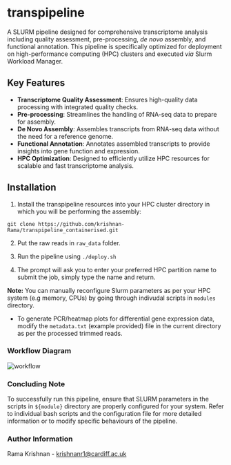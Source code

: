 # transpipeline
A SLURM pipeline designed for comprehensive transcriptome analysis including quality assessment, pre-processing, _de novo_ assembly, and functional annotation. This pipeline is specifically optimized for deployment on high-performance computing (HPC) clusters and executed _via_ Slurm Workload Manager.

## Key Features

- **Transcriptome Quality Assessment**: Ensures high-quality data processing with integrated quality checks.
- **Pre-processing**: Streamlines the handling of RNA-seq data to prepare for assembly.
- **De Novo Assembly**: Assembles transcripts from RNA-seq data without the need for a reference genome.
- **Functional Annotation**: Annotates assembled transcripts to provide insights into gene function and expression.
- **HPC Optimization**: Designed to efficiently utilize HPC resources for scalable and fast transcriptome analysis.


## Installation

1. Install the transpipeline resources into your HPC cluster directory in which you will be performing the assembly:  

```
git clone https://github.com/krishnan-Rama/transpipeline_containerised.git
```

2. Put the raw reads in `raw_data` folder.  

3. Run the pipeline using `./deploy.sh`  

4. The prompt will ask you to enter your preferred HPC partition name to submit the job, simply type the name and return.

 **Note:** You can manually reconfigure Slurm parameters as per your HPC system (e.g memory, CPUs) by going through indivudal scripts in `modules` directory.  

- To generate PCR/heatmap plots for differential gene expression data, modify the `metadata.txt` (example provided) file in the current directory as per the processed trimmed reads.

### Workflow Diagram
![workflow](https://github.com/krishnan-Rama/transpipeline_containerised/assets/104147619/892ae381-69b3-45e8-a485-ccd50cf1794a)


### Concluding Note

To successfully run this pipeline, ensure that SLURM parameters in the scripts in `${module}` directory are properly configured for your system. Refer to individual bash scripts and the configuration file for more detailed information or to modify specific behaviours of the pipeline.

### Author Information

Rama Krishnan - krishnanr1@cardiff.ac.uk
